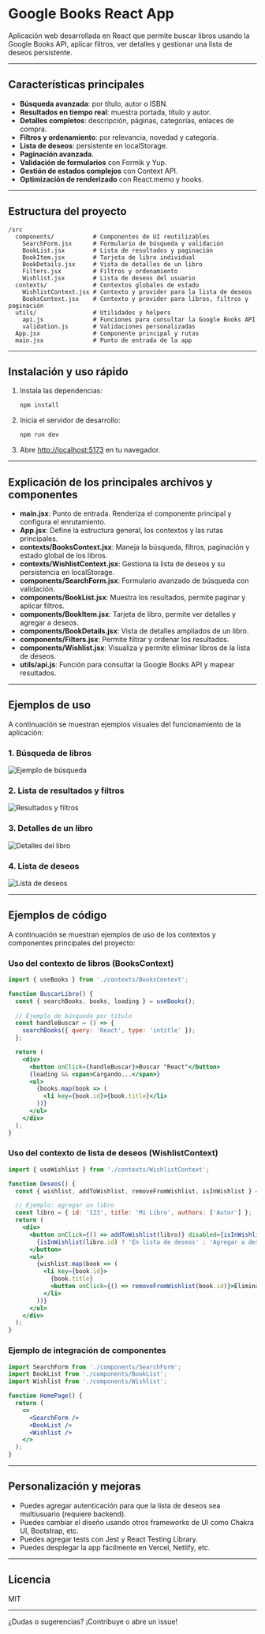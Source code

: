 # Google Books React App

Aplicación web desarrollada en React que permite buscar libros usando la Google Books API, aplicar filtros, ver detalles y gestionar una lista de deseos persistente.

---

## Características principales

- **Búsqueda avanzada**: por título, autor o ISBN.
- **Resultados en tiempo real**: muestra portada, título y autor.
- **Detalles completos**: descripción, páginas, categorías, enlaces de compra.
- **Filtros y ordenamiento**: por relevancia, novedad y categoría.
- **Lista de deseos**: persistente en localStorage.
- **Paginación avanzada**.
- **Validación de formularios** con Formik y Yup.
- **Gestión de estados complejos** con Context API.
- **Optimización de renderizado** con React.memo y hooks.

---

## Estructura del proyecto

```
/src
  components/           # Componentes de UI reutilizables
    SearchForm.jsx      # Formulario de búsqueda y validación
    BookList.jsx        # Lista de resultados y paginación
    BookItem.jsx        # Tarjeta de libro individual
    BookDetails.jsx     # Vista de detalles de un libro
    Filters.jsx         # Filtros y ordenamiento
    Wishlist.jsx        # Lista de deseos del usuario
  contexts/             # Contextos globales de estado
    WishlistContext.jsx # Contexto y provider para la lista de deseos
    BooksContext.jsx    # Contexto y provider para libros, filtros y paginación
  utils/                # Utilidades y helpers
    api.js              # Funciones para consultar la Google Books API
    validation.js       # Validaciones personalizadas
  App.jsx               # Componente principal y rutas
  main.jsx              # Punto de entrada de la app
```

---

## Instalación y uso rápido

1. Instala las dependencias:
   ```bash
   npm install
   ```
2. Inicia el servidor de desarrollo:
   ```bash
   npm run dev
   ```
3. Abre [http://localhost:5173](http://localhost:5173) en tu navegador.

---

## Explicación de los principales archivos y componentes

- **main.jsx**: Punto de entrada. Renderiza el componente principal y configura el enrutamiento.
- **App.jsx**: Define la estructura general, los contextos y las rutas principales.
- **contexts/BooksContext.jsx**: Maneja la búsqueda, filtros, paginación y estado global de los libros.
- **contexts/WishlistContext.jsx**: Gestiona la lista de deseos y su persistencia en localStorage.
- **components/SearchForm.jsx**: Formulario avanzado de búsqueda con validación.
- **components/BookList.jsx**: Muestra los resultados, permite paginar y aplicar filtros.
- **components/BookItem.jsx**: Tarjeta de libro, permite ver detalles y agregar a deseos.
- **components/BookDetails.jsx**: Vista de detalles ampliados de un libro.
- **components/Filters.jsx**: Permite filtrar y ordenar los resultados.
- **components/Wishlist.jsx**: Visualiza y permite eliminar libros de la lista de deseos.
- **utils/api.js**: Función para consultar la Google Books API y mapear resultados.

---

## Ejemplos de uso

A continuación se muestran ejemplos visuales del funcionamiento de la aplicación:

### 1. Búsqueda de libros

![Ejemplo de búsqueda](docs/example-search.png)

### 2. Lista de resultados y filtros

![Resultados y filtros](docs/example-results.png)

### 3. Detalles de un libro

![Detalles del libro](docs/example-details.png)

### 4. Lista de deseos

![Lista de deseos](docs/example-wishlist.png)

---

## Ejemplos de código

A continuación se muestran ejemplos de uso de los contextos y componentes principales del proyecto:

### Uso del contexto de libros (BooksContext)

```jsx
import { useBooks } from './contexts/BooksContext';

function BuscarLibro() {
  const { searchBooks, books, loading } = useBooks();
  
  // Ejemplo de búsqueda por título
  const handleBuscar = () => {
    searchBooks({ query: 'React', type: 'intitle' });
  };

  return (
    <div>
      <button onClick={handleBuscar}>Buscar "React"</button>
      {loading && <span>Cargando...</span>}
      <ul>
        {books.map(book => (
          <li key={book.id}>{book.title}</li>
        ))}
      </ul>
    </div>
  );
}
```

### Uso del contexto de lista de deseos (WishlistContext)

```jsx
import { useWishlist } from './contexts/WishlistContext';

function Deseos() {
  const { wishlist, addToWishlist, removeFromWishlist, isInWishlist } = useWishlist();

  // Ejemplo: agregar un libro
  const libro = { id: '123', title: 'Mi Libro', authors: ['Autor'] };
  return (
    <div>
      <button onClick={() => addToWishlist(libro)} disabled={isInWishlist(libro.id)}>
        {isInWishlist(libro.id) ? 'En lista de deseos' : 'Agregar a deseos'}
      </button>
      <ul>
        {wishlist.map(book => (
          <li key={book.id}>
            {book.title}
            <button onClick={() => removeFromWishlist(book.id)}>Eliminar</button>
          </li>
        ))}
      </ul>
    </div>
  );
}
```

### Ejemplo de integración de componentes

```jsx
import SearchForm from './components/SearchForm';
import BookList from './components/BookList';
import Wishlist from './components/Wishlist';

function HomePage() {
  return (
    <>
      <SearchForm />
      <BookList />
      <Wishlist />
    </>
  );
}
```

---

## Personalización y mejoras

- Puedes agregar autenticación para que la lista de deseos sea multiusuario (requiere backend).
- Puedes cambiar el diseño usando otros frameworks de UI como Chakra UI, Bootstrap, etc.
- Puedes agregar tests con Jest y React Testing Library.
- Puedes desplegar la app fácilmente en Vercel, Netlify, etc.

---

## Licencia

MIT

---

¿Dudas o sugerencias? ¡Contribuye o abre un issue!

